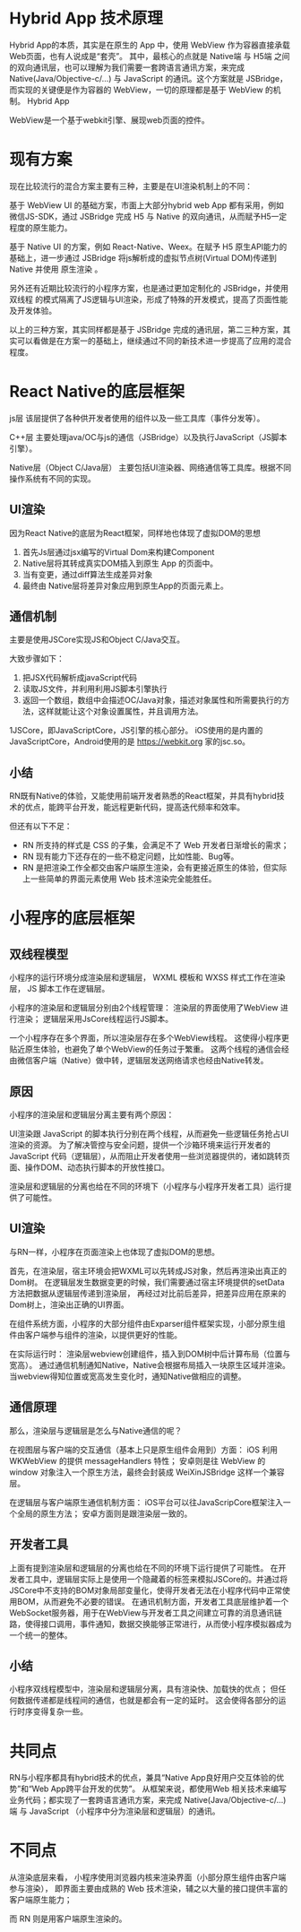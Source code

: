 # Hybrid App 技术原理
Hybrid App的本质，其实是在原生的 App 中，使用 WebView 作为容器直接承载 Web页面，也有人说成是“套壳”。
其中，最核心的点就是 Native端 与 H5端 之间的双向通讯层，也可以理解为我们需要一套跨语言通讯方案，来完成 Native(Java/Objective-c/…) 与 JavaScript 的通讯。这个方案就是 JSBridge，而实现的关键便是作为容器的 WebView，一切的原理都是基于 WebView 的机制。
Hybrid App

WebView是一个基于webkit引擎、展现web页面的控件。

# 现有方案
现在比较流行的混合方案主要有三种，主要是在UI渲染机制上的不同：

基于 WebView UI 的基础方案，市面上大部分hybrid web App 都有采用，例如微信JS-SDK，通过 JSBridge 完成 H5 与 Native 的双向通讯，从而赋予H5一定程度的原生能力。

基于 Native UI 的方案，例如 React-Native、Weex。在赋予 H5 原生API能力的基础上，进一步通过 JSBridge 将js解析成的虚拟节点树(Virtual DOM)传递到 Native 并使用 原生渲染 。

另外还有近期比较流行的小程序方案，也是通过更加定制化的 JSBridge，并使用 双线程 的模式隔离了JS逻辑与UI渲染，形成了特殊的开发模式，提高了页面性能及开发体验。

以上的三种方案，其实同样都是基于 JSBridge 完成的通讯层，第二三种方案，其实可以看做是在方案一的基础上，继续通过不同的新技术进一步提高了应用的混合程度。

# React Native的底层框架
js层
该层提供了各种供开发者使用的组件以及一些工具库（事件分发等）。

C++层
主要处理java/OC与js的通信（JSBridge）以及执行JavaScript（JS脚本引擎）。

Native层（Object C/Java层）
主要包括UI渲染器、网络通信等工具库。根据不同操作系统有不同的实现。

## UI渲染
因为React Native的底层为React框架，同样地也体现了虚拟DOM的思想
1. 首先Js层通过jsx编写的Virtual Dom来构建Component
2. Native层将其转成真实DOM插入到原生 App 的页面中。
3. 当有变更，通过diff算法生成差异对象
4. 最终由 Native层将差异对象应用到原生App的页面元素上。

## 通信机制
主要是使用JSCore实现JS和Object C/Java交互。

大致步骤如下：
1. 把JSX代码解析成javaScript代码
2. 读取JS文件，并利用利用JS脚本引擎执行
3. 返回一个数组，数组中会描述OC/Java对象，描述对象属性和所需要执行的方法，这样就能让这个对象设置属性，并且调用方法。

1JSCore，即JavaScriptCore，JS引擎的核心部分。
iOS使用的是内置的JavaScriptCore，Android使用的是 https://webkit.org 家的jsc.so。

## 小结
RN既有Native的体验，又能使用前端开发者熟悉的React框架，并具有hybrid技术的优点，能跨平台开发，能远程更新代码，提高迭代频率和效率。

但还有以下不足：
- RN 所支持的样式是 CSS 的子集，会满足不了 Web 开发者日渐增长的需求；
- RN 现有能力下还存在的一些不稳定问题，比如性能、Bug等。
- RN 是把渲染工作全都交由客户端原生渲染，会有更接近原生的体验，但实际上一些简单的界面元素使用 Web 技术渲染完全能胜任。


# 小程序的底层框架
## 双线程模型
小程序的运行环境分成渲染层和逻辑层，
WXML 模板和 WXSS 样式工作在渲染层，
JS 脚本工作在逻辑层。

小程序的渲染层和逻辑层分别由2个线程管理：
渲染层的界面使用了WebView 进行渲染；
逻辑层采用JsCore线程运行JS脚本。

一个小程序存在多个界面，所以渲染层存在多个WebView线程。
这使得小程序更贴近原生体验，也避免了单个WebView的任务过于繁重。
这两个线程的通信会经由微信客户端（Native）做中转，逻辑层发送网络请求也经由Native转发。

## 原因
小程序的渲染层和逻辑层分离主要有两个原因：

UI渲染跟 JavaScript 的脚本执行分别在两个线程，从而避免一些逻辑任务抢占UI渲染的资源。
为了解决管控与安全问题，提供一个沙箱环境来运行开发者的JavaScript 代码（逻辑层），从而阻止开发者使用一些浏览器提供的，诸如跳转页面、操作DOM、动态执行脚本的开放性接口。

渲染层和逻辑层的分离也给在不同的环境下（小程序与小程序开发者工具）运行提供了可能性。

## UI渲染
与RN一样，小程序在页面渲染上也体现了虚拟DOM的思想。

首先，在渲染层，宿主环境会把WXML可以先转成JS对象，然后再渲染出真正的Dom树。
在逻辑层发生数据变更的时候，我们需要通过宿主环境提供的setData方法把数据从逻辑层传递到渲染层，
再经过对比前后差异，把差异应用在原来的Dom树上，渲染出正确的UI界面。

在组件系统方面，小程序的大部分组件由Exparser组件框架实现，小部分原生组件由客户端参与组件的渲染，以提供更好的性能。

在实际运行时：
渲染层webview创建组件，插入到DOM树中后计算布局（位置与宽高）。
通过通信机制通知Native，Native会根据布局插入一块原生区域并渲染。
当webview得知位置或宽高发生变化时，通知Native做相应的调整。

## 通信原理
那么，渲染层与逻辑层是怎么与Native通信的呢？

在视图层与客户端的交互通信（基本上只是原生组件会用到）方面：
iOS 利用WKWebView 的提供 messageHandlers 特性；
安卓则是往 WebView 的 window 对象注入一个原生方法，最终会封装成 WeiXinJSBridge 这样一个兼容层。

在逻辑层与客户端原生通信机制方面：
iOS平台可以往JavaScripCore框架注入一个全局的原生方法；
安卓方面则是跟渲染层一致的。

## 开发者工具
上面有提到渲染层和逻辑层的分离也给在不同的环境下运行提供了可能性。
在开发者工具中，逻辑层实际上是使用一个隐藏着的标签来模拟JSCore的。并通过将JSCore中不支持的BOM对象局部变量化，使得开发者无法在小程序代码中正常使用BOM，从而避免不必要的错误。
在通讯机制方面，开发者工具底层维护着一个WebSocket服务器，用于在WebView与开发者工具之间建立可靠的消息通讯链路，使得接口调用，事件通知，数据交换能够正常进行，从而使小程序模拟器成为一个统一的整体。

## 小结
小程序双线程模型中，渲染层和逻辑层分离，具有渲染快、加载快的优点；
但任何数据传递都是线程间的通信，也就是都会有一定的延时。
这会使得各部分的运行时序变得复杂一些。


# 共同点
RN与小程序都具有hybrid技术的优点，兼具“Native App良好用户交互体验的优势”和“Web App跨平台开发的优势”。
从框架来说，都使用Web 相关技术来编写业务代码；都实现了一套跨语言通讯方案，来完成 Native(Java/Objective-c/…)端 与 JavaScript （小程序中分为渲染层和逻辑层）的通讯。

# 不同点
从渲染底层来看，
小程序使用浏览器内核来渲染界面（小部分原生组件由客户端参与渲染），
即界面主要由成熟的 Web 技术渲染，辅之以大量的接口提供丰富的客户端原生能力；

而 RN 则是用客户端原生渲染的。






